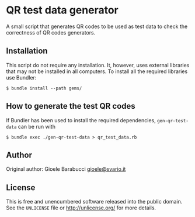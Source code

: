 QR test data generator
======================

A small script that generates QR codes to be used as test data to
check the correctness of QR codes generators.


Installation
------------

This script do not require any installation. It, however, uses
external libraries that may not be installed in all computers. To
install all the required libraries use Bundler:

	$ bundle install --path gems/


How to generate the test QR codes
---------------------------------

If Bundler has been used to install the required dependencies,
`gen-qr-test-data` can be run with

	$ bundle exec ./gen-qr-test-data > qr_test_data.rb


Author
------

Original author: Gioele Barabucci <gioele@svario.it>


License
-------

This is free and unencumbered software released into the public domain.
See the `UNLICENSE` file or <http://unlicense.org/> for more details.

